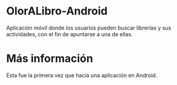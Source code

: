 # OlorALibro-Android

Aplicación móvil donde los usuarios pueden buscar librerías y sus actividades, con el fin de apuntarse a una de ellas.



# Más información
Esta fue la primera vez que hacía una aplicación en Android.
